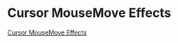 # Cursor MouseMove Effects

[Cursor MouseMove Effects](https://www.youtube.com/watch?v=d1RxYPG-Bn4&ab_channel=OnlineTutorials)